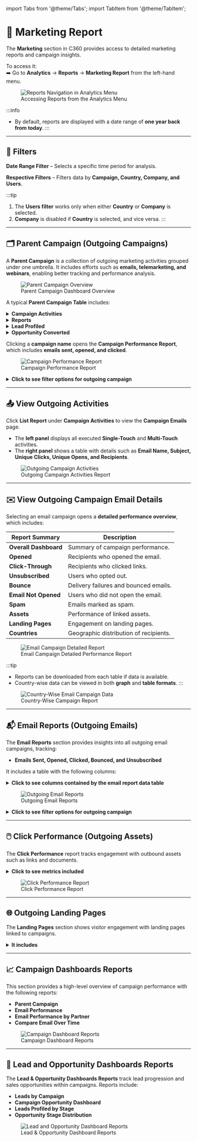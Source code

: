 import Tabs from '@theme/Tabs';
import TabItem from '@theme/TabItem';

# 📢 Marketing Report

The **Marketing** section in C360 provides access to detailed marketing reports and campaign insights.

To access it:  
➡️ Go to **Analytics** → **Reports** → **Marketing Report** from the left-hand menu.

<figure>
  <img src="/media/image22.png" alt="Reports Navigation in Analytics Menu" />
  <figcaption>Accessing Reports from the Analytics Menu</figcaption>
</figure>

:::info
- By default, reports are displayed with a date range of **one year back from today**.
:::

---

## 🧰 Filters

<Tabs>
  <TabItem value="date-range" label="📅 Date Range Filter" default>

**Date Range Filter** – Selects a specific time period for analysis.

  </TabItem>

  <TabItem value="respective-filters" label="🎛️ Respective Filters">

**Respective Filters** – Filters data by **Campaign, Country, Company, and Users**.

:::tip
1. The **Users filter** works only when either **Country** or **Company** is selected.  
2. **Company** is disabled if **Country** is selected, and vice versa.
:::

  </TabItem>
</Tabs>

---

## 🗂️ Parent Campaign (Outgoing Campaigns)

A **Parent Campaign** is a collection of outgoing marketing activities grouped under one umbrella. It includes efforts such as **emails, telemarketing, and webinars**, enabling better tracking and performance analysis.

<figure>
  <img src="/media/image26.png" alt="Parent Campaign Overview" />
  <figcaption>Parent Campaign Dashboard Overview</figcaption>
</figure>

A typical **Parent Campaign Table** includes:

<details>
  <summary><strong>Campaign Activities</strong></summary>
  <p>List of executed marketing efforts</p>
</details>

<details>
  <summary><strong>Reports</strong></summary>
  <p>Performance metrics and analysis.</p>
</details>

<details>
  <summary><strong>Lead Profiled</strong></summary>
  <p>Leads identified and categorized during the campaign.</p>

  <figure>
    <img src="/media/image16.png" alt="Parent Campaign Lead Profiled" />
    <figcaption>Lead Profiling Report</figcaption>
  </figure>
</details>

<details>
  <summary><strong>Opportunity Converted</strong></summary>
  <p>Number of leads successfully converted into opportunities.</p>

  <figure>
    <img src="/media/image17.png" alt="Opportunity Conversion Report" />
    <figcaption>Opportunity Conversion Report</figcaption>
  </figure>
</details>

Clicking a **campaign name** opens the **Campaign Performance Report**, which includes **emails sent, opened, and clicked**.

<figure>
  <img src="/media/image18.png" alt="Campaign Performance Report" />
  <figcaption>Campaign Performance Report</figcaption>
</figure>

<details>
  <summary><strong>Click to see filter options for outgoing campaign</strong></summary>
  <p>
  - <strong>Country</strong><br/>
  - <strong>Company</strong><br/>
  - <strong>Users</strong> (required for Country and Company filters to work)<br/>
  - <strong>Campaign</strong><br/>
  - <strong>Date Range</strong>
  </p>

  :::note
  Country and Company filters only work if a User is selected.
  :::
</details>

---

## 📤 View Outgoing Activities

Click **List Report** under **Campaign Activities** to view the **Campaign Emails** page.

- The **left panel** displays all executed **Single-Touch** and **Multi-Touch** activities.
- The **right panel** shows a table with details such as **Email Name, Subject, Unique Clicks, Unique Opens, and Recipients**.

<figure>
  <img src="/media/image1b.png" alt="Outgoing Campaign Activities" />
  <figcaption>Outgoing Campaign Activities Report</figcaption>
</figure>

---

## ✉️ View Outgoing Campaign Email Details

Selecting an email campaign opens a **detailed performance overview**, which includes:

| **Report Summary**     | **Description** |
|------------------------|-----------------|
| **Overall Dashboard**  | Summary of campaign performance. |
| **Opened**             | Recipients who opened the email. |
| **Click-Through**      | Recipients who clicked links. |
| **Unsubscribed**       | Users who opted out. |
| **Bounce**             | Delivery failures and bounced emails. |
| **Email Not Opened**   | Users who did not open the email. |
| **Spam**               | Emails marked as spam. |
| **Assets**             | Performance of linked assets. |
| **Landing Pages**      | Engagement on landing pages. |
| **Countries**          | Geographic distribution of recipients. |

<figure>
  <img src="/media/image1c.png" alt="Email Campaign Detailed Report" />
  <figcaption>Email Campaign Detailed Performance Report</figcaption>
</figure>

:::tip
- Reports can be downloaded from each table if data is available.
- Country-wise data can be viewed in both **graph** and **table formats**.
:::

<figure>
  <img src="/media/image27.png" alt="Country-Wise Email Campaign Data" />
  <figcaption>Country-Wise Campaign Report</figcaption>
</figure>

---

## 📬 Email Reports (Outgoing Emails)

The **Email Reports** section provides insights into all outgoing email campaigns, tracking:

- **Emails Sent, Opened, Clicked, Bounced, and Unsubscribed**

It includes a table with the following columns:

<details>
  <summary><strong>Click to see columns contained by the email report data table</strong></summary>
  <p>
  - <strong>Email Name</strong><br/>
  - <strong>Subject</strong><br/>
  - <strong>Recipients</strong><br/>
  - <strong>Unique Opens</strong><br/>
  - <strong>Unique Clicks</strong><br/>
  - <strong>Unsubscribed</strong><br/>
  - <strong>Email Bounced</strong>
  </p>
</details>

<figure>
  <img src="/media/image28.png" alt="Outgoing Email Reports" />
  <figcaption>Outgoing Email Reports</figcaption>
</figure>

<details>
  <summary><strong>Click to see filter options for outgoing campaign</strong></summary>
  <p>
  - <strong>Country</strong><br/>
  - <strong>Company</strong><br/>
  - <strong>Users</strong> (required for Country and Company filters to work)<br/>
  - <strong>Campaign</strong><br/>
  - <strong>Date Range</strong>
  </p>

  :::note
  Country and Company filters only work if a User is selected.
  :::
</details>

---

## 🖱️ Click Performance (Outgoing Assets)

The **Click Performance** report tracks engagement with outbound assets such as links and documents.

<details>
  <summary><strong>Click to see metrics included</strong></summary>
  <p>
  - <strong>Action</strong> – Download/preview options<br/>
  - <strong>Name</strong> – Asset name<br/>
  - <strong>Visits</strong> – Total visits<br/>
  - <strong>Unique Visits</strong> – Unique users<br/>
  - <strong>Last Activity</strong> – Most recent interaction
  </p>
</details>

<figure>
  <img src="/media/image29.png" alt="Click Performance Report" />
  <figcaption>Click Performance Report</figcaption>
</figure>

---

## 🌐 Outgoing Landing Pages

The **Landing Pages** section shows visitor engagement with landing pages linked to campaigns.

<details>
  <summary><strong>It includes</strong></summary>
  <p>
  - <strong>Action</strong> – Download/preview options<br/>
  - <strong>Name</strong> – Landing page name<br/>
  - <strong>Unique Count</strong> – Unique visitors<br/>
  - <strong>Total Count</strong> – Total visits
  </p>
</details>

---

## 📈 Campaign Dashboards Reports

This section provides a high-level overview of campaign performance with the following reports:

- **Parent Campaign**
- **Email Performance**
- **Email Performance by Partner**
- **Compare Email Over Time**

<figure>
  <img src="/media/image2a.png" alt="Campaign Dashboard Reports" />
  <figcaption>Campaign Dashboard Reports</figcaption>
</figure>

---

## 🤝 Lead and Opportunity Dashboards Reports

The **Lead & Opportunity Dashboards Reports** track lead progression and sales opportunities within campaigns. Reports include:

- **Leads by Campaign**
- **Campaign Opportunity Dashboard**
- **Leads Profiled by Stage**
- **Opportunity Stage Distribution**

<figure>
  <img src="/media/image2b.png" alt="Lead and Opportunity Dashboard Reports" />
  <figcaption>Lead & Opportunity Dashboard Reports</figcaption>
</figure>
